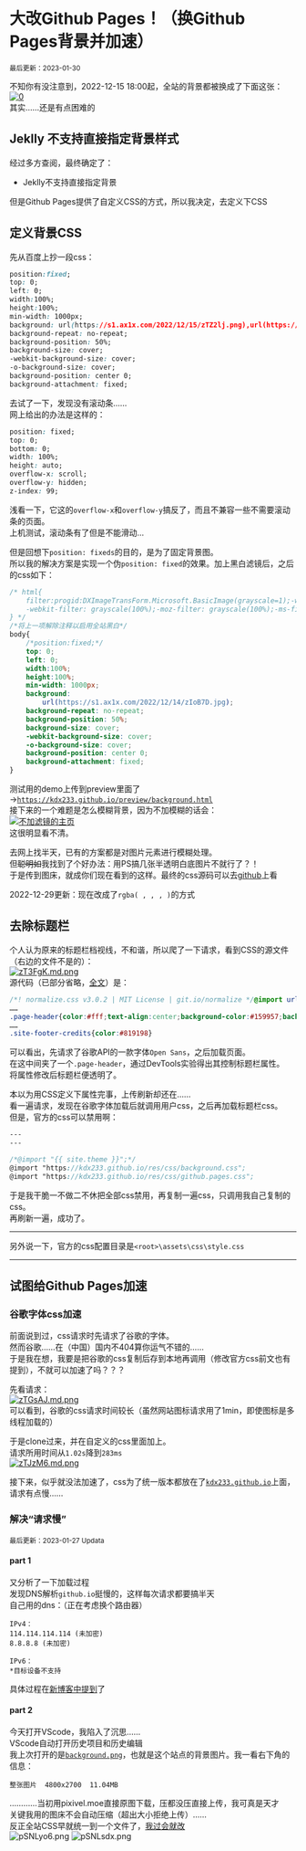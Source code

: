 # 大改Github Pages！（换Github Pages背景并加速）
<small>最后更新：2023-01-30</small><br>

不知你有没注意到，2022-12-15 18:00起，全站的背景都被换成了下面这张：<br>
[![0](https://s1.ax1x.com/2022/12/14/zIoB7D.md.jpg)](https://s1.ax1x.com/2022/12/14/zIoB7D.jpg)<br>
其实……还是有点困难的
## Jeklly 不支持直接指定背景样式
经过多方查阅，最终确定了：
- Jeklly不支持直接指定背景<br>

但是Github Pages提供了自定义CSS的方式，所以我决定，去定义下CSS
## 定义背景CSS
先从百度上抄一段css：
~~~css
position:fixed;
top: 0;
left: 0;
width:100%;
height:100%;
min-width: 1000px;
background: url(https://s1.ax1x.com/2022/12/15/zTZ2lj.png),url(https://s1.ax1x.com/2022/12/15/zojKsJ.png),url(https://s1.ax1x.com/2022/12/15/zTZKyR.png),url(https://s1.ax1x.com/2022/12/14/zIoB7D.jpg);
background-repeat: no-repeat;
background-position: 50%;
background-size: cover;
-webkit-background-size: cover;
-o-background-size: cover;
background-position: center 0;
background-attachment: fixed;
~~~
去试了一下，发现没有滚动条……<br>
网上给出的办法是这样的：
```css
position: fixed;
top: 0; 
bottom: 0;
width: 100%;
height: auto;
overflow-x: scroll;
overflow-y: hidden;
z-index: 99;
```
浅看一下，它这的`overflow-x`和`overflow-y`搞反了，而且不兼容一些不需要滚动条的页面。<br>
上机测试，滚动条有了但是不能滑动…

但是回想下`position: fixeds`的目的，是为了固定背景图。<br>
所以我的解决方案是实现一个伪`position: fixed`的效果。加上黑白滤镜后，之后的css如下：
```css
/* html{
    filter:progid:DXImageTransForm.Microsoft.BasicImage(grayscale=1);-webkit-filter:saturate(0);
    -webkit-filter: grayscale(100%);-moz-filter: grayscale(100%);-ms-filter: grayscale(100%);-o-filter: grayscale(100%);filter:progid:DXImageTransform.Microsoft.BasicImage(grayscale=1);_filter:none; 
} */
/*将上一项解除注释以启用全站黑白*/
body{
    /*position:fixed;*/
    top: 0;
    left: 0;
    width:100%;
    height:100%;
    min-width: 1000px;
    background: 
        url(https://s1.ax1x.com/2022/12/14/zIoB7D.jpg);
    background-repeat: no-repeat;
    background-position: 50%;
    background-size: cover;
    -webkit-background-size: cover;
    -o-background-size: cover;
    background-position: center 0;
    background-attachment: fixed;
}
```
测试用的demo上传到preview里面了→[`https://kdx233.github.io/preview/background.html`](https://kdx233.github.io/preview/background.html)<br>
接下来的一个难题是怎么模糊背景，因为不加模糊的话会：<br>
[![不加滤镜的主页](https://s1.ax1x.com/2022/12/15/zTnpSe.md.png)](https://s1.ax1x.com/2022/12/15/zTnpSe.png)<br>
这很明显看不清。

去网上找半天，已有的方案都是对图片元素进行模糊处理。<br>
但~~聪明如~~我找到了个好办法：用PS搞几张半透明白底图片不就行了？！<br>
于是传到图床，就成你们现在看到的这样。最终的css源码可以去[github](https://github.com/kdX233/kdx233.github.io/blob/master/res/css/background.css)上看<br>

2022-12-29更新：现在改成了`rgba( , , , )`的方式
## 去除标题栏
个人认为原来的标题栏档视线，不和谐，所以爬了一下请求，看到CSS的源文件（右边的文件不是的）：<br>
[![zT3FgK.md.png](https://s1.ax1x.com/2022/12/15/zT3FgK.md.png)](https://s1.ax1x.com/2022/12/15/zT3FgK.png)<br>
源代码（已部分省略，[全文](https://gist.github.com/kdXiaoyi/0504bac3d3d25962f4dd9addcc87e1df)）是：
```css
/*! normalize.css v3.0.2 | MIT License | git.io/normalize */@import url("https://fonts.googleapis.com/css?family=Open+Sans:400,700&display=swap");html{font-family:sans-serif;
……
.page-header{color:#fff;text-align:center;background-color:#159957;background-image:linear-gradient(120deg, #155799, #159957)}
……
.site-footer-credits{color:#819198}
```
可以看出，先请求了谷歌API的一款字体`Open Sans`，之后加载页面。<br>
在这中间夹了一个`.page-header`，通过DevTools实验得出其控制标题栏属性。<br>
将属性修改后标题栏便透明了。

本以为用CSS定义下属性完事，上传刷新却还在……<br>
看一遍请求，发现在谷歌字体加载后就调用用户css，之后再加载标题栏css。<br>
但是，官方的css可以禁用啊：<br>
```scss
---
---

/*@import "{{ site.theme }}";*/
@import "https://kdx233.github.io/res/css/background.css";
@import "https://kdx233.github.io/res/css/github.pages.css";
```
于是我干脆一不做二不休把全部css禁用，再复制一遍css，只调用我自己复制的css。<br>
再刷新一遍，成功了。

---

另外说一下，官方的css配置目录是`<root>\assets\css\style.css`

---

## 试图给Github Pages加速
### 谷歌字体css加速
前面说到过，css请求时先请求了谷歌的字体。<br>
然而谷歌……在（中国）国内不404算你运气不错的……<br>
于是我在想，我要是把谷歌的css复制后存到本地再调用（修改官方css前文也有提到），不就可以加速了吗？？？<br>

先看请求：<br>
[![zTGsAJ.md.png](https://s1.ax1x.com/2022/12/15/zTGsAJ.md.png)](https://s1.ax1x.com/2022/12/15/zTGsAJ.png)<br>
可以看到，谷歌的css请求时间较长（虽然网站图标请求用了1min，即使图标是多线程加载的）<br>

于是clone过来，并在自定义的css里面加上。<br>
请求所用时间从`1.02s`降到`283ms`<br>
[![zTJzM6.md.png](https://s1.ax1x.com/2022/12/15/zTJzM6.md.png)](https://s1.ax1x.com/2022/12/15/zTJzM6.png)<br>

接下来，似乎就没法加速了，css为了统一版本都放在了[`kdx233.github.io`](https://github.com/kdX233/kdx233.github.io/blob/master/res/css/_index.md)上面，请求有点慢……
### 解决“请求慢”
<small>最后更新：2023-01-27 Updata</small><br>

#### part 1
又分析了一下加载过程<br>
发现DNS解析`github.io`挺慢的，这样每次请求都要搞半天<br>
自己用的dns：（正在考虑换个路由器）
```text
IPv4：
114.114.114.114 (未加密)
8.8.8.8 (未加密)

IPv6：
*目标设备不支持
```
具体过程在[新博客中提到](../2023/12)了

#### part 2
今天打开VScode，我陷入了沉思……<br>
VScode自动打开历史项目和历史编辑<br>
我上次打开的是[`background.png`](https://github.com/kdX233/kdx233.github.io/blob/master/res/images/background.png)，也就是这个站点的背景图片。我一看右下角的信息：
```text
整张图片  4800x2700  11.04MB
```
…………当初用pixivel.moe直接原图下载，压都没压直接上传，我可真是天才<br>
关键我用的图床不会自动压缩（超出大小拒绝上传）……<br>
反正全站CSS早就统一到一个文件了，[我过会就改](https://github.com/kdX233/kdx233.github.io/commit/4fda200db9910949998d9d5d4b25f5e5ef234b4f)<br>
![pSNLyo6.png](https://s1.ax1x.com/2023/01/27/pSNLyo6.png)
![pSNLsdx.png](https://s1.ax1x.com/2023/01/27/pSNLsdx.png)